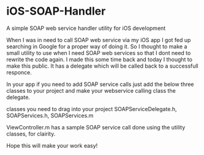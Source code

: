 iOS-SOAP-Handler
================

A simple SOAP web service handler utility for iOS development

When I was in need to call SOAP web service via my iOS app I got fed up searching in Google for a proper way of doing it.
So I thought to make a small utility to use when I need SOAP web services so that I dont need to rewrite the code again.
I made this some time back and today I thought to make this public.
It has a delegate which will be called back to a successfull responce.

In your app if you need to add SOAP service calls just add the below three classes to your project and make your webservice calling class the delegate.

classes you need to drag into your project
SOAPServiceDelegate.h, 
SOAPServices.h, 
SOAPServices.m

ViewController.m has a sample SOAP service call done using the utility classes, for clairity.

Hope this will make your work easy!
